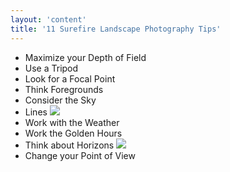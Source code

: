 ```yaml
---
layout: 'content'
title: '11 Surefire Landscape Photography Tips'
---
```


- Maximize your Depth of Field
- Use a Tripod
- Look for a Focal Point
- Think Foregrounds
- Consider the Sky
- Lines
![](http://digital-photography-school.com/wp-content/uploads/flickr/4920772_b2c71f378f_o.jpg)
- Work with the Weather
- Work the Golden Hours
- Think about Horizons
![](http://digital-photography-school.com/wp-content/uploads/flickr/4164002933_e787dae9af_o.jpg)
- Change your Point of View